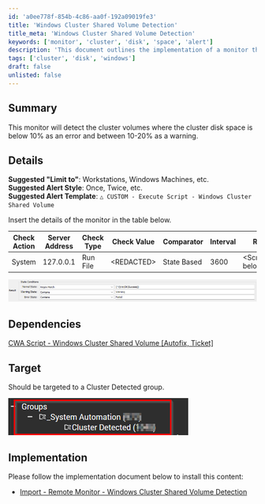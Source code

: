 ```yaml
---
id: 'a0ee778f-854b-4c86-aa0f-192a09019fe3'
title: 'Windows Cluster Shared Volume Detection'
title_meta: 'Windows Cluster Shared Volume Detection'
keywords: ['monitor', 'cluster', 'disk', 'space', 'alert']
description: 'This document outlines the implementation of a monitor that detects cluster volumes with low disk space, triggering alerts based on predefined thresholds. It includes details on suggested alert styles, configurations, and dependencies for effective monitoring.'
tags: ['cluster', 'disk', 'windows']
draft: false
unlisted: false
---
```


## Summary

This monitor will detect the cluster volumes where the cluster disk space is below 10% as an error and between 10-20% as a warning.

## Details

**Suggested "Limit to"**: Workstations, Windows Machines, etc.  
**Suggested Alert Style**: Once, Twice, etc.  
**Suggested Alert Template**: `△ CUSTOM - Execute Script - Windows Cluster Shared Volume`

Insert the details of the monitor in the table below.

| Check Action | Server Address | Check Type | Check Value   | Comparator   | Interval | Result                |
|--------------|----------------|------------|---------------|--------------|----------|-----------------------|
| System       | 127.0.0.1     | Run File   | \<REDACTED\>  | State Based  | 3600     | \<Screenshot below\>  |

![Image](../../../static/img/CWA-Remote-Monitor---Windows-Cluster-Shared-Volume-Detection/image_1.png)

## Dependencies

[CWA Script - Windows Cluster Shared Volume [Autofix, Ticket]](<../scripts/Windows Cluster Shared Volume Autofix,Ticket.md>)

## Target

Should be targeted to a Cluster Detected group.

![Image](../../../static/img/CWA-Remote-Monitor---Windows-Cluster-Shared-Volume-Detection/image_2.png)

## Implementation

Please follow the implementation document below to install this content:

- [Import - Remote Monitor - Windows Cluster Shared Volume Detection](<./Import-Remote-Monitor-Windows-Cluster-Shared-Volume-Detection.md>)
